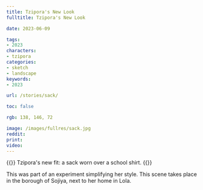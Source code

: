 ```yaml
---
title: Tzipora's New Look
fulltitle: Tzipora's New Look

date: 2023-06-09

tags:
- 2023
characters:
- tzipora
categories:
- sketch
- landscape
keywords:
- 2023

url: /stories/sack/

toc: false

rgb: 138, 146, 72

image: /images/fullres/sack.jpg
reddit:
print:
video:
---
```

{{<note caption>}}
Tzipora's new fit: a sack worn over a school shirt.
{{</note>}}

This was part of an experiment simplifying her style. This scene takes place in the borough of Sojiya, next to her home in Lola.